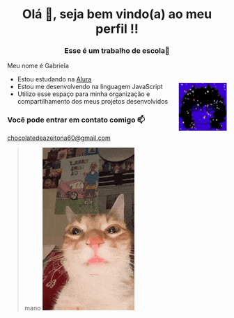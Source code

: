<h1 align="center">Olá 👋, seja bem vindo(a) ao meu perfil !! </h1>
<h3 align="center">Esse é um trabalho de escola🤙</h3>

Meu nome é Gabriela
- Estou estudando na [Alura](https://www.alura.com.br)
- Estou me desenvolvendo na linguagem JavaScript <a href="https://cara.app/g416s" target="blank"><img align="right" src="mano.gif" alt="aaaaaa" height="110" width="110" /></a>
- Utilizo esse espaço para minha organização e compartilhamento dos meus projetos desenvolvidos 

### Você pode entrar em contato comigo 📫

chocolatedeazeitona60@gmail.com


>mano
![gato](orange-cat-staring-orange-cat.gif)
